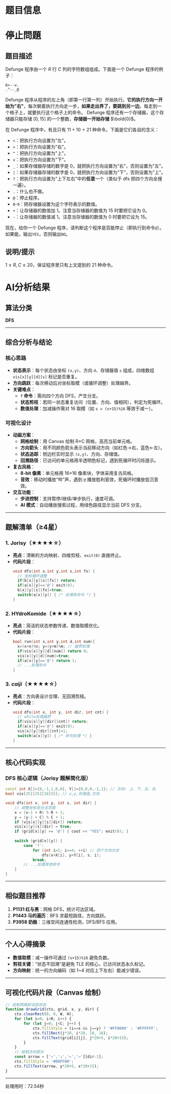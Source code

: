 # 题目信息

# 停止問題

## 题目描述

Defunge 程序由一个 $R$ 行 $C$ 列的字符数组组成。下面是一个 Defunge 程序的例子：

```plain
6>--v.
.^--_@
```

Defunge 程序从程序的左上角（即第一行第一列）开始执行。**它的执行方向一开始为"右"**，每次朝着执行方向走一步，**如果走出界了，要跳到另一边**。每走到一个格子上，就要执行这个格子上的命令。 Defunge 程序还有一个存储器，这个存储器只能存储 $[0,15]$ 的一个整数，**存储器一开始存储** $\bold{0}$。

在 Defunge 程序中，有且只有 $11+10=21$ 种命令，下面是它们各自的含义：

- `<`：把执行方向设置为"左"。
- `>`：把执行方向设置为"右"。
- `^`：把执行方向设置为"上"。
- `v`：把执行方向设置为"下"。
- `_`：如果存储器存储的数字是 $0$，就把执行方向设置为"右"，否则设置为"左"。
- `|`：如果存储器存储的数字是 $0$，就把执行方向设置为"下"，否则设置为"上"。
- `?`：把执行方向设置为"上下左右"中的**任意**一个（类似于 dfs 把四个方向全搜一遍）。
- `.`：什么也不做。
- `@`：停止程序。
- `0`-`9`：把存储器设置为这个字符表示的数值。
- `+`：让存储器的数值加 $1$。注意当存储器的数值为 $15$ 时要把它设为 $0$。
- `-`：让存储器的数值减 $1$。注意当存储器的数值为 $0$ 时要把它设为 $15$。

现在，给你一个 Defunge 程序，请判断这个程序是否能停止（即执行到命令`@`）。如果能，输出`YES`，否则输出`NO`。

## 说明/提示

$1\leq R,C\leq 20$，保证程序里只有上文提到的 $21$ 种命令。

# AI分析结果



## 算法分类
**DFS**

---

## 综合分析与结论
### 核心思路
- **状态表示**：每个状态由坐标 `(x,y)`、方向 `d`、存储器值 `s` 组成，四维数组 `vis[x][y][d][s]` 标记是否重复。
- **方向跳跃**：每次移动后对坐标取模（或循环调整）处理越界。
- **关键难点**：
  - **`?` 命令**：需向四个方向 DFS，产生分支。
  - **状态剪枝**：若同一状态重复访问（位置、方向、值相同），判定为死循环。
  - **数值处理**：加减操作需对 16 取模（如 `s = (s+15)%16` 等效于减一）。

### 可视化设计
- **动画方案**：
  - **网格绘制**：用 Canvas 绘制 R×C 网格，高亮当前单元格。
  - **方向箭头**：用不同颜色箭头表示当前移动方向（如红色→右，蓝色←左）。
  - **状态追踪**：侧边栏实时显示 `(x,y)`、方向、存储值。
  - **回溯路径**：已访问的单元格用半透明色标记，遇到死循环时闪烁提示。
- **复古风格**：
  - **8-bit 像素**：单元格用 16×16 像素块，字体采用复古风格。
  - **音效**：移动时播放“哔”声，遇到 `@` 播放胜利音效，死循环时播放低沉音效。
- **交互功能**：
  - **步进控制**：支持暂停/继续/单步执行，速度可调。
  - **AI 模式**：自动播放搜索过程，用绿色路径显示当前 DFS 分支。

---

## 题解清单（≥4星）
### 1. Jorisy（★★★★☆）
- **亮点**：清晰的方向映射、四维剪枝、`exit(0)` 直接终止。
- **代码片段**：
  ```cpp
  void dfs(int x,int y,int s,int fx) {
    // 坐标循环调整
    if(b[x][y][s][fx]) return;
    if(a[x][y]=='@') exit(0);
    b[x][y][s][fx]=true;
    switch(a[x][y]) { /* 处理各命令 */ }
  }
  ```

### 2. HYdroKomide（★★★★☆）
- **亮点**：简洁的状态参数传递、数值取模优化。
- **代码片段**：
  ```cpp
  bool run(int x,int y,int d,int num){
    x=(x+n)%n; y=(y+m)%m; // 越界处理
    if(vis[x][y][d][num]) return 0;
    vis[x][y][d][num]=true;
    if(a[x][y]=='@') return 1;
    // ...处理命令
  }
  ```

### 3. _caiji_（★★★★☆）
- **亮点**：方向表设计合理、无回溯剪枝。
- **代码片段**：
  ```cpp
  void dfs(int x, int y, int dir, int cnt) {
    // while处理越界
    if(vis[x][y][dir][cnt]) return;
    if(a[x][y]=='@') exit(0);
    vis[x][y][dir][cnt]=1;
    switch(a[x][y]) { /* 命令处理 */ }
  }
  ```

---

## 核心代码实现
### DFS 核心逻辑（Jorisy 题解简化版）
```cpp
const int X[]={0,-1,1,0,0}, Y[]={0,0,0,-1,1}; // 方向: 上、下、左、右
bool vis[25][25][16][5]; // x,y,存储值,方向

void dfs(int x, int y, int s, int dir) {
    // 调整坐标至合法范围
    x = (x-1 + R) % R + 1;
    y = (y-1 + C) % C + 1;
    if (vis[x][y][s][dir]) return;
    vis[x][y][s][dir] = true;
    if (grid[x][y] == '@') { cout << "YES"; exit(0); }
    
    switch (grid[x][y]) {
        case '?':
            for (int i=1; i<=4; ++i) // 四个方向分支
                dfs(x+X[i], y+Y[i], s, i);
            break;
        // ...处理其他命令
    }
}
```

---

## 相似题目推荐
1. **P1131 红与黑**：网格 DFS，统计可达区域。
2. **P1443 马的遍历**：BFS 求最短路径，方向跳跃。
3. **P3958 奶酪**：三维空间连通性检测，DFS/BFS 应用。

---

## 个人心得摘录
- **数值取模**：减一操作可通过 `(s+15)%16` 避免负数。
- **剪枝关键**：“状态不回溯”是避免 TLE 的核心，已访问状态永久标记。
- **方向映射**：统一的方向编码（如 1~4 对应上下左右）能减少错误。

---

## 可视化代码片段（Canvas 绘制）
```javascript
// 绘制网格和当前状态
function drawGrid(ctx, grid, x, y, dir) {
    ctx.clearRect(0, 0, W, H);
    for (let i=0; i<R; i++) {
        for (let j=0; j<C; j++) {
            ctx.fillStyle = (i==x && j==y) ? '#FF0000' : '#FFFFFF';
            ctx.fillRect(j*20, i*20, 18, 18);
            ctx.fillText(grid[i][j], j*20+5, i*20+15);
        }
    }
    // 绘制方向箭头
    const arrow = ['↑','↓','←','→'][dir-1];
    ctx.fillStyle = '#00FF00';
    ctx.fillText(arrow, y*20+5, x*20+15);
}
```

---
处理用时：72.54秒